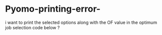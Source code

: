 # Pyomo-printing-error-
i want to print the selected options along with the OF value in the optimum job selection code below ?
